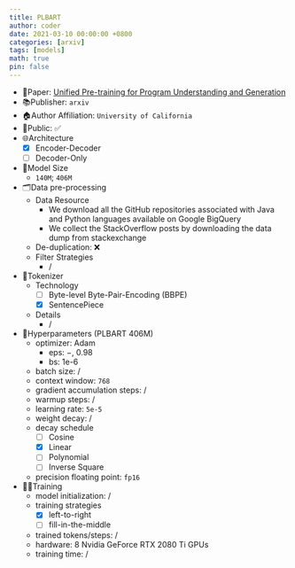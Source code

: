 ```yaml
---
title: PLBART
author: coder
date: 2021-03-10 00:00:00 +0800
categories: [arxiv]
tags: [models]
math: true
pin: false
---
```


- 📙Paper: [Unified Pre-training for Program Understanding and Generation](https://arxiv.org/pdf/2103.06333.pdf)
- 📚Publisher: `arxiv`
- 🏠Author Affiliation: `University of California`
- 🔑Public: ✅
- 🌐Architecture
  + [x] Encoder-Decoder
  + [ ] Decoder-Only
- 📏Model Size
  + `140M`; `406M`
- 🗂️Data pre-processing
  + Data Resource
    * We download all the GitHub repositories associated with Java and Python languages available on Google BigQuery
    * We collect the StackOverflow posts by downloading the data dump from stackexchange
  + De-duplication: ❌
  + Filter Strategies
    * /
- 🍉Tokenizer
  + Technology
    * [ ] Byte-level Byte-Pair-Encoding (BBPE)
    * [x] SentencePiece
  + Details
    * /
- 🧪Hyperparameters (PLBART 406M)
  + optimizer: Adam
    * eps: −, 0.98
    * bs: 1e-6
  + batch size: /
  + context window: `768`
  + gradient accumulation steps: /
  + warmup steps: /
  + learning rate: `5e-5`
  + weight decay: /
  + decay schedule
    * [ ] Cosine
    * [x] Linear
    * [ ] Polynomial
    * [ ] Inverse Square
  + precision floating point: `fp16`
- 🏃‍♀️Training
  + model initialization: /
  + training strategies
    * [x] left-to-right
    * [ ] fill-in-the-middle
  + trained tokens/steps: /
  + hardware: 8 Nvidia GeForce RTX 2080 Ti GPUs
  + training time: /
